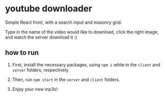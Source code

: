 # youtube downloader

Simple React front, with a search input and masonry grid.

Type in the name of the video would like to download, click the right image, and watch the server download it :)


## how to run

1. First, install the necessary packages, using `npm i` while in the `client` and `server` folders, respectively.

2. Then, run `npm start` in the `server` and `client` folders.

3. Enjoy your new mp3s!